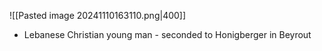 ![[Pasted image 20241110163110.png|400]]

- Lebanese Christian young man - seconded to Honigberger in Beyrout